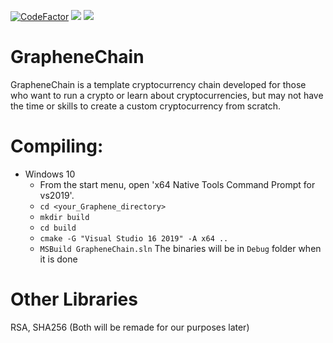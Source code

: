 [![CodeFactor](https://www.codefactor.io/repository/github/graphene-dev/graphenechain/badge/master)](https://www.codefactor.io/repository/github/graphene-dev/graphenechain/overview/master)
[![](https://tokei.rs/b1/github/Graphene-Dev/GrapheneChain?category=lines)](https://github.com/Graphene-Dev/GrapheneChain)
[![](https://tokei.rs/b1/github/Graphene-Dev/GrapheneChain?category=files)](https://github.com/Graphene-Dev/GrapheneChain)

# GrapheneChain
GrapheneChain is a template cryptocurrency chain 
developed for those who want to run a crypto 
or learn about cryptocurrencies, 
but may not have the time or skills 
to create a custom cryptocurrency from scratch.

# Compiling:
* Windows 10
    - From the start menu, open 'x64 Native Tools Command Prompt for vs2019'.
    - `cd <your_Graphene_directory>`
    - `mkdir build`
    - `cd build`
    - `cmake -G "Visual Studio 16 2019" -A x64 ..`
    - `MSBuild GrapheneChain.sln`
    The binaries will be in `Debug` folder when it is done
      


# Other Libraries
RSA, SHA256 (Both will be remade for our purposes later)